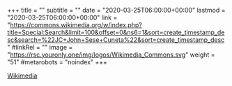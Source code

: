 +++
title = ""
subtitle = ""
date = "2020-03-25T06:00:00+00:00"
lastmod = "2020-03-25T06:00:00+00:00"
link = "https://commons.wikimedia.org/w/index.php?title=Special:Search&limit=100&offset=0&ns6=1&sort=create_timestamp_desc&search=%22JC+John+Sese+Cuneta%22&sort=create_timestamp_desc"
#linkRel = ""
image = "https://rsc.youronly.one/img/logos/Wikimedia_Commons.svg"
weight = "51"
#metarobots = "noindex"
+++

[Wikimedia](https://commons.wikimedia.org/w/index.php?title=Special:Search&limit=100&offset=0&ns6=1&sort=create_timestamp_desc&search=%22JC+John+Sese+Cuneta%22&sort=create_timestamp_desc "Wikimedia")
